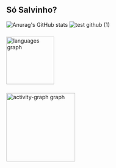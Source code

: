 ## Só Salvinho?
![Anurag's GitHub stats](https://github-readme-stats.vercel.app/api?username=oTalDoMagalas&show_icons=true&theme=dark) ![test github (1)](https://github.com/user-attachments/assets/92e7aad9-24e6-41f2-8c25-39fefdd8b0d2)


###

  <img src="https://github-readme-stats.vercel.app/api/top-langs?username=oTalDoMagalas&locale=en&hide_title=false&layout=compact&card_width=320&langs_count=5&theme=midnight-purple&hide_border=true&order=2" height="125" alt="languages graph"  />
</div>

###

<div align="left">
  <img src="https://github-readme-activity-graph.vercel.app/graph?username=oTalDoMagalas&radius=16&theme=high-contrast&area=true&order=5&hide_border=true" height="180" alt="activity-graph graph"  />
</div>

###

